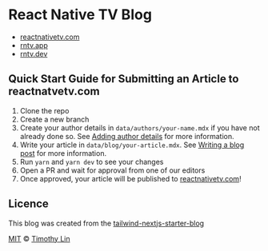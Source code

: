 # React Native TV Blog

- [reactnativetv.com](https://reactnativetv.com)
- [rntv.app](https://rntv.app)
- [rntv.dev](https://rntv.dev)

## Quick Start Guide for Submitting an Article to reactnatvetv.com

1. Clone the repo
2. Create a new branch
3. Create your author details in `data/authors/your-name.mdx` if you have not already done so. See [Adding author details](docs/adding-author-details.md) for more information. 
4. Write your article in `data/blog/your-article.mdx`. See [Writing a blog post](docs/writing-an-article.md) for more information.
5. Run `yarn` and `yarn dev` to see your changes
6. Open a PR and wait for approval from one of our editors
7. Once approved, your article will be published to [reactnativetv.com](https://reactnativetv.com)!

<!-- ## Support

If you would like to support the maintenance and curation of reactnativetv.com, please consider  -->

## Licence
This blog was created from the [tailwind-nextjs-starter-blog](https://github.com/timlrx/tailwind-nextjs-starter-blog/wiki)

[MIT](https://github.com/timlrx/tailwind-nextjs-starter-blog/blob/main/LICENSE) © [Timothy Lin](https://www.timlrx.com)
